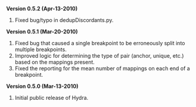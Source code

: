 **Version 0.5.2 (Apr-13-2010)**
  1. Fixed bug/typo in dedupDiscordants.py.

**Version 0.5.1 (Mar-20-2010)**
  1. Fixed bug that caused a single breakpoint to be erroneously split into multiple breakpoints.
  1. Improved logic for determining the type of pair (anchor, unique, etc.) based on the mappings present.
  1. Fixed the reporting for the mean number of mappings on each end of a breakpoint.


**Version 0.5.0 (Mar-13-2010)**
  1. Initial public release of Hydra.